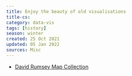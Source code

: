 ```yaml
---
title: Enjoy the beauty of old visualisations
title-cs: 
category: data-vis
tags: [history]
season: winter
created: 25 Oct 2021
updated: 05 Jan 2022
sources: Misc
---
```


- [David Rumsey Map Collection](https://www.davidrumsey.com/luna/servlet/view/search?q=pub_list_no%3d%2214345.000%22&sort=pub_list_no%2Cseries_no)